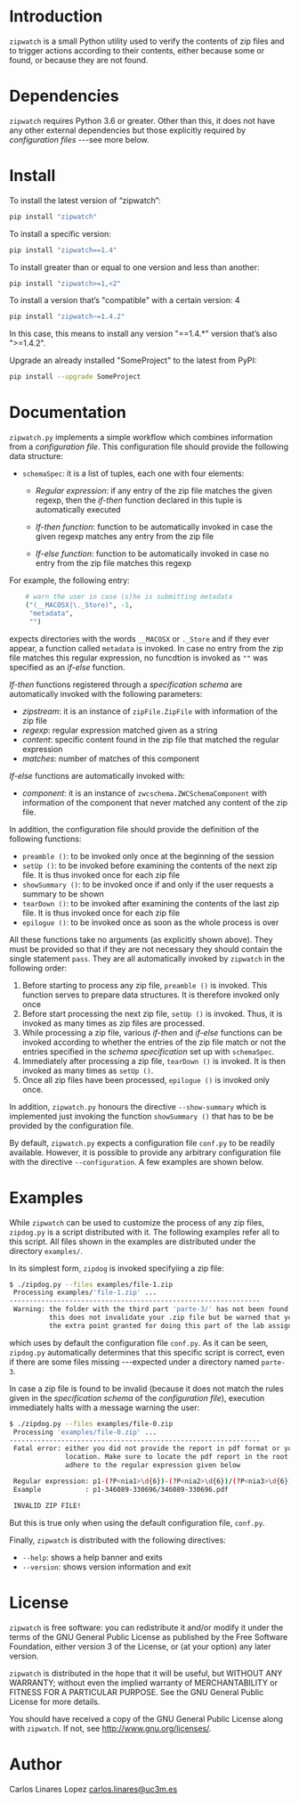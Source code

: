 # Introduction #

`zipwatch` is a small Python utility used to verify the contents of
zip files and to trigger actions according to their contents, either
because some or found, or because they are not found.


# Dependencies #

`zipwatch` requires Python 3.6 or greater. Other than this, it does
not have any other external dependencies but those explicitly required
by *configuration files* ---see more below.


# Install #

To install the latest version of “zipwatch”:

```bash
pip install "zipwatch"
```

To install a specific version:

```bash
pip install "zipwatch==1.4"
```

To install greater than or equal to one version and less than another:

```bash
pip install "zipwatch>=1,<2"
```

To install a version that’s "compatible" with a certain version: 4

```bash
pip install "zipwatch~=1.4.2"
```

In this case, this means to install any version "==1.4.*" version that’s also ">=1.4.2".

Upgrade an already installed "SomeProject" to the latest from PyPI:

```bash
pip install --upgrade SomeProject
```

# Documentation #

`zipwatch.py` implements a simple workflow which combines information
from a *configuration file*. This configuration file should provide
the following data structure:

* `schemaSpec`: it is a list of tuples, each one with four elements:

  + *Regular expression*: if any entry of the zip file matches the
    given regexp, then the *if-then* function declared in this tuple
    is automatically executed
	
  + *If-then function*: function to be automatically invoked in case
    the given regexp matches any entry from the zip file
	
  + *If-else function*: function to be automatically invoked in case
    no entry from the zip file matches this regexp
	
For example, the following entry:

```python
    # warn the user in case (s)he is submitting metadata
    ("(__MACOSX|\._Store)", -1,
     "metadata",
     "")
```

expects directories with the words `__MACOSX` or `._Store` and if they
ever appear, a function called `metadata` is invoked. In case no entry
from the zip file matches this regular expression, no funcdtion is
invoked as `""` was specified as an *if-else* function.

*If-then* functions registered through a *specification schema* are
automatically invoked with the following parameters:

* *zipstream*: it is an instance of `zipFile.ZipFile` with information
  of the zip file
* *regexp*: regular expression matched given as a string
* *content*: specific content found in the zip file that matched the
  regular expression
* *matches*: number of matches of this component

*If-else* functions are automatically invoked with:

* *component*: it is an instance of `zwcschema.ZWCSchemaComponent`
  with information of the component that never matched any content of
  the zip file.

In addition, the configuration file should provide the definition of
the following functions:

* `preamble ()`: to be invoked only once at the beginning of the session
* `setUp ()`: to be invoked before examining the contents of the next zip
  file. It is thus invoked once for each zip file
* `showSummary ()`: to be invoked once if and only if the user requests a
  summary to be shown
* `tearDown ()`: to be invoked after examining the contents of the last
  zip file. It is thus invoked once for each zip file
* `epilogue ()`: to be invoked once as soon as the whole process is over

All these functions take no arguments (as explicitly shown
above). They must be provided so that if they are not necessary they
should contain the single statement `pass`. They are all automatically
invoked by `zipwatch` in the following order:

1. Before starting to process any zip file, `preamble ()` is
   invoked. This function serves to prepare data structures. It is
   therefore invoked only once
2. Before start processing the next zip file, `setUp ()` is
   invoked. Thus, it is invoked as many times as zip files are
   processed.
3. While processing a zip file, various *if-then* and *if-else*
   functions can be invoked according to whether the entries of the
   zip file match or not the entries specified in the *schema
   specification* set up with `schemaSpec`.
4. Immediately after processing a zip file, `tearDown ()` is
   invoked. It is then invoked as many times as `setUp ()`.
5. Once all zip files have been processed, `epilogue ()` is invoked
   only once.
   
In addition, `zipwatch.py` honours the directive `--show-summary`
which is implemented just invoking the function `showSummary ()` that
has to be be provided by the configuration file.

By default, `zipwatch.py` expects a configuration file `conf.py` to be
readily available. However, it is possible to provide any arbitrary
configuration file with the directive `--configuration`. A few
examples are shown below.


# Examples #

While `zipwatch` can be used to customize the process of any zip
files, `zipdog.py` is a script distributed with it. The following
examples refer all to this script. All files shown in the examples are
distributed under the directory `examples/`.

In its simplest form, `zipdog` is invoked specifyiing a zip file:

```bash
$ ./zipdog.py --files examples/file-1.zip
 Processing examples/'file-1.zip' ...
---------------------------------------------------------------
 Warning: the folder with the third part 'parte-3/' has not been found
          this does not invalidate your .zip file but be warned that you will not be awarded with
          the extra point granted for doing this part of the lab assignment
```

which uses by default the configuration file `conf.py`. As it can be
seen, `zipdog.py` automatically determines that this specific script
is correct, even if there are some files missing ---expected under a
directory named `parte-3`.

In case a zip file is found to be invalid (because it does not match
the rules given in the *specification schema* of the *configuration
file*), execution immediately halts with a message warning the user:

```bash
$ ./zipdog.py --files examples/file-0.zip 
 Processing 'examples/file-0.zip' ...
---------------------------------------------------------------
 Fatal error: either you did not provide the report in pdf format or you put it in a different
              location. Make sure to locate the pdf report in the root directory. The name should
              adhere to the regular expression given below

 Regular expression: p1-(?P<nia1>\d{6})-(?P<nia2>\d{6})/(?P<nia3>\d{6})-(?P<nia4>\d{6})\.pdf$
 Example           : p1-346089-330696/346089-330696.pdf

 INVALID ZIP FILE!
```

But this is true only when using the default configuration file,
`conf.py`. 

Finally, `zipwatch` is distributed with the following directives:

* `--help`: shows a help banner and exits
* `--version`: shows version information and exit


# License #

`zipwatch` is free software: you can redistribute it and/or modify it under the terms of the GNU General Public License as published by the Free Software Foundation, either version 3 of the License, or (at your option) any later version.

`zipwatch` is distributed in the hope that it will be useful, but WITHOUT ANY WARRANTY; without even the implied warranty of MERCHANTABILITY or FITNESS FOR A PARTICULAR PURPOSE.  See the GNU General Public License for more details.

You should have received a copy of the GNU General Public License along with `zipwatch`.  If not, see <http://www.gnu.org/licenses/>.


# Author #

Carlos Linares Lopez <carlos.linares@uc3m.es>

